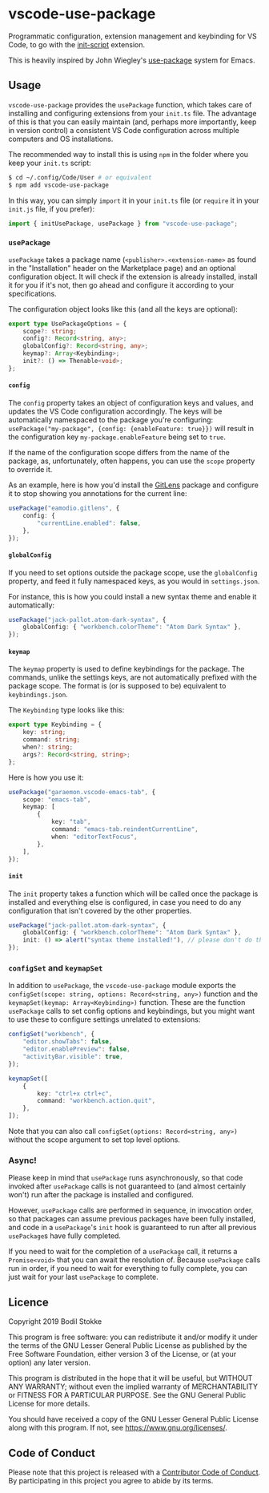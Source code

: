 # vscode-use-package

Programmatic configuration, extension management and keybinding for VS Code, to go with the
[init-script](https://github.com/bodil/vscode-init-script) extension.

This is heavily inspired by John Wiegley's [use-package](https://github.com/jwiegley/use-package)
system for Emacs.

## Usage

`vscode-use-package` provides the `usePackage` function, which takes care of installing and
configuring extensions from your `init.ts` file. The advantage of this is that you can easily
maintain (and, perhaps more importantly, keep in version control) a consistent VS Code configuration
across multiple computers and OS installations.

The recommended way to install this is using `npm` in the folder where you keep your `init.ts`
script:

```sh
$ cd ~/.config/Code/User # or equivalent
$ npm add vscode-use-package
```

In this way, you can simply `import` it in your `init.ts` file (or `require` it in your `init.js`
file, if you prefer):

```js
import { initUsePackage, usePackage } from "vscode-use-package";
```

### `usePackage`

`usePackage` takes a package name (`<publisher>.<extension-name>` as found in the "Installation"
header on the Marketplace page) and an optional configuration object. It will check if the extension
is already installed, install it for you if it's not, then go ahead and configure it according to
your specifications.

The configuration object looks like this (and all the keys are optional):

```typescript
export type UsePackageOptions = {
    scope?: string;
    config?: Record<string, any>;
    globalConfig?: Record<string, any>;
    keymap?: Array<Keybinding>;
    init?: () => Thenable<void>;
};
```

#### `config`

The `config` property takes an object of configuration keys and values, and updates the VS Code
configuration accordingly. The keys will be automatically namespaced to the package you're
configuring: `usePackage("my-package", {config: {enableFeature: true}})` will result in the
configuration key `my-package.enableFeature` being set to `true`.

If the name of the configuration scope differs from the name of the package, as, unfortunately,
often happens, you can use the `scope` property to override it.

As an example, here is how you'd install the
[GitLens](https://marketplace.visualstudio.com/items?itemName=eamodio.gitlens) package and configure
it to stop showing you annotations for the current line:

```typescript
usePackage("eamodio.gitlens", {
    config: {
        "currentLine.enabled": false,
    },
});
```

#### `globalConfig`

If you need to set options outside the package scope, use the `globalConfig` property, and feed it
fully namespaced keys, as you would in `settings.json`.

For instance, this is how you could install a new syntax theme and enable it automatically:

```typescript
usePackage("jack-pallot.atom-dark-syntax", {
    globalConfig: { "workbench.colorTheme": "Atom Dark Syntax" },
});
```

#### `keymap`

The `keymap` property is used to define keybindings for the package. The commands, unlike the
settings keys, are not automatically prefixed with the package scope. The format is (or is supposed
to be) equivalent to `keybindings.json`.

The `Keybinding` type looks like this:

```typescript
export type Keybinding = {
    key: string;
    command: string;
    when?: string;
    args?: Record<string, string>;
};
```

Here is how you use it:

```typescript
usePackage("garaemon.vscode-emacs-tab", {
    scope: "emacs-tab",
    keymap: [
        {
            key: "tab",
            command: "emacs-tab.reindentCurrentLine",
            when: "editorTextFocus",
        },
    ],
});
```

#### `init`

The `init` property takes a function which will be called once the package is installed and
everything else is configured, in case you need to do any configuration that isn't covered by the
other properties.

```typescript
usePackage("jack-pallot.atom-dark-syntax", {
    globalConfig: { "workbench.colorTheme": "Atom Dark Syntax" },
    init: () => alert("syntax theme installed!"), // please don't do this, though
});
```

### `configSet` and `keymapSet`

In addition to `usePackage`, the `vscode-use-package` module exports the
`configSet(scope: string, options: Record<string, any>)` function and the
`keymapSet(keymap: Array<Keybinding>)` function. These are the function `usePackage` calls to set
config options and keybindings, but you might want to use these to configure settings unrelated to
extensions:

```typescript
configSet("workbench", {
    "editor.showTabs": false,
    "editor.enablePreview": false,
    "activityBar.visible": true,
});

keymapSet([
    {
        key: "ctrl+x ctrl+c",
        command: "workbench.action.quit",
    },
]);
```

Note that you can also call `configSet(options: Record<string, any>)` without the scope argument to
set top level options.

### Async!

Please keep in mind that `usePackage` runs asynchronously, so that code invoked after `usePackage`
calls is not guaranteed to (and almost certainly won't) run after the package is installed and
configured.

However, `usePackage` calls are performed in sequence, in invocation order, so that packages can
assume previous packages have been fully installed, and code in a `usePackage`'s `init` hook is
guaranteed to run after all previous `usePackage`s have fully completed.

If you need to wait for the completion of a `usePackage` call, it returns a `Promise<void>` that you
can await the resolution of. Because `usePackage` calls run in order, if you need to wait for
everything to fully complete, you can just wait for your last `usePackage` to complete.

## Licence

Copyright 2019 Bodil Stokke

This program is free software: you can redistribute it and/or modify it under the terms of the GNU
Lesser General Public License as published by the Free Software Foundation, either version 3 of the
License, or (at your option) any later version.

This program is distributed in the hope that it will be useful, but WITHOUT ANY WARRANTY; without
even the implied warranty of MERCHANTABILITY or FITNESS FOR A PARTICULAR PURPOSE. See the GNU
General Public License for more details.

You should have received a copy of the GNU Lesser General Public License along with this program. If
not, see https://www.gnu.org/licenses/.

## Code of Conduct

Please note that this project is released with a [Contributor Code of Conduct][coc]. By
participating in this project you agree to abide by its terms.

[coc]: https://github.com/bodil/vscode-init-script/blob/master/CODE_OF_CONDUCT.md
